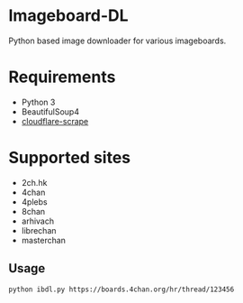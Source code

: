 # Imageboard-DL
Python based image downloader for various imageboards.

# Requirements
+ Python 3
+ BeautifulSoup4
+ [cloudflare-scrape](https://github.com/Anorov/cloudflare-scrape "cloudflare-scrape")

# Supported sites
+ 2ch.hk 
+ 4chan
+ 4plebs
+ 8chan
+ arhivach
+ librechan
+ masterchan

## Usage
```
python ibdl.py https://boards.4chan.org/hr/thread/123456
```
